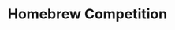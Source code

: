 ---
templateKey: cook-off
title: Homebrew Competition
image: /img/competitions/homebrew.jpg
day: Saturday
years:
  - year: 2019
    sponsor:
      sponsorName: Brenham Homebrewer Supply
      sponsorUrl: https://www.example.com/
    winners:
      firstPlace:
        winnersName: Murrah
        winnersPicture: /img/winners/2019/2019-homebrew-1st.jpg
      secondPlace:
        winnersName: Shannon Kornegay
        winnersPicture: /img/winners/2019/2019-homebrew-2nd.jpg
      thirdPlace:
        winnersName: Murrah
        winnersPicture: /img/winners/2019/2019-homebrew-3rd.jpg
---